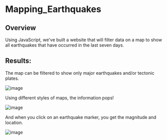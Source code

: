 # Mapping_Earthquakes

## Overview

Using JavaScript, we've built a website that will filter data on a map to show all earthquakes that have occurred in the last seven days.

## Results:

The map can be filtered to show only major earthquakes and/or tectonic plates.

![image](https://user-images.githubusercontent.com/103209236/178158002-2ce0bdbb-f148-4fc9-b985-46e713dc5331.png)

Using different styles of maps, the information pops!

![image](https://user-images.githubusercontent.com/103209236/178158048-b0324b05-c58c-4634-92d0-7d72e3027e4c.png)

And when you click on an earthquake marker, you get the magnitude and location.

![image](https://user-images.githubusercontent.com/103209236/178158233-c4833c6d-fb8e-4c8f-9bbe-0fa88300d766.png)
